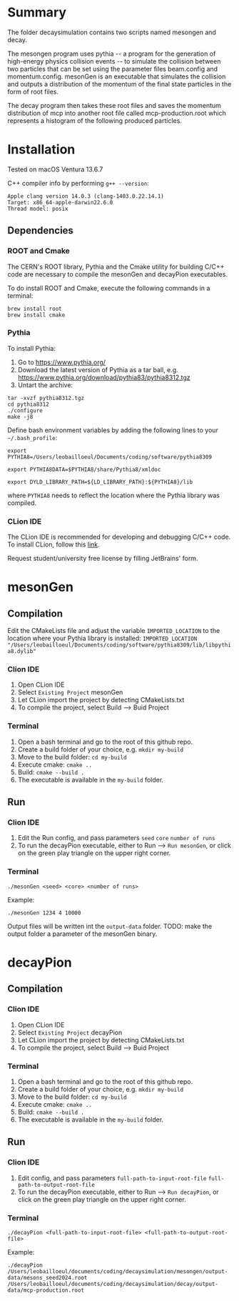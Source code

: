 # Summary
The folder decaysimulation contains two scripts named mesongen and decay. 

The mesongen program uses pythia -- a program for the generation of high-energy physics collision events -- to simulate the collision between two particles that can be set using the parameter files beam.config and momentum.config. mesonGen is an executable that simulates the collision and outputs a distribution of the momentum of the final state particles in the form of root files. 

The decay program then takes these root files and saves the momentum distribution of mcp into another root file called mcp-production.root which represents a histogram of the following produced particles.

# Installation
Tested on macOS Ventura 13.6.7

C++ compiler info by performing `g++ --version`:

```
Apple clang version 14.0.3 (clang-1403.0.22.14.1)
Target: x86_64-apple-darwin22.6.0
Thread model: posix
```

## Dependencies

### ROOT and Cmake
The CERN's ROOT library, Pythia and the Cmake utility for building C/C++ code are necessary to compile the mesonGen and decayPion executables.

To do install ROOT and Cmake, execute the following commands in a terminal:

```
brew install root
brew install cmake
```

### Pythia
To install Pythia:

1. Go to https://www.pythia.org/
2. Download the latest version of Pythia as a tar ball, e.g. https://www.pythia.org/download/pythia83/pythia8312.tgz
3. Untart the archive:

```
tar -xvzf pythia8312.tgz
cd pythia8312
./configure
make -j8
```

Define bash environment variables by adding the following lines to your `~/.bash_profile`:

```
export PYTHIA8=/Users/leobailloeul/Documents/coding/software/pythia8309

export PYTHIA8DATA=$PYTHIA8/share/Pythia8/xmldoc

export DYLD_LIBRARY_PATH=${LD_LIBRARY_PATH}:${PYTHIA8}/lib
```

where `PYTHIA8` needs to reflect the location where the Pythia library was compiled.



### CLion IDE
The CLion IDE is recommended for developing and debugging C/C++ code.
To install CLion, follow this [link](https://www.jetbrains.com/clion/download/#section=mac).

Request student/university free license by filling JetBrains' form.


# mesonGen

## Compilation
Edit the CMakeLists file and adjust the variable `IMPORTED_LOCATION` to the location where your Pythia library is installed: `IMPORTED_LOCATION "/Users/leobailloeul/Documents/coding/software/pythia8309/lib/libpythia8.dylib"`

### Clion IDE
1. Open CLion IDE
2. Select `Existing Project` mesonGen
3. Let CLion import the project by detecting CMakeLists.txt
4. To compile the project, select Build --> Buid Project


### Terminal
1. Open a bash terminal and go to the root of this github repo.
2. Create a build folder of your choice, e.g. `mkdir my-build`
3. Move to the build folder: `cd my-build`
4. Execute cmake: `cmake ..`
5. Build: `cmake --build .`
6. The executable is available in the `my-build` folder.


## Run
### Clion IDE
1. Edit the Run config, and pass parameters `seed` `core` `number of runs`
2. To run the decayPion executable, either to Run --> `Run mesonGen`, or click on the green play triangle on the upper right corner.

### Terminal

```
./mesonGen <seed> <core> <number of runs>
```

Example:

```
./mesonGen 1234 4 10000
```

Output files will be written int the `output-data` folder.
TODO: make the output folder a parameter of the mesonGen binary.

# decayPion

## Compilation

### Clion IDE
1. Open CLion IDE
2. Select `Existing Project` decayPion
3. Let CLion import the project by detecting CMakeLists.txt
4. To compile the project, select Build --> Buid Project


### Terminal
1. Open a bash terminal and go to the root of this github repo.
2. Create a build folder of your choice, e.g. `mkdir my-build`
3. Move to the build folder: `cd my-build`
4. Execute cmake: `cmake ..`
5. Build: `cmake --build .`
6. The executable is available in the `my-build` folder.


## Run
### Clion IDE
1. Edit config, and pass parameters `full-path-to-input-root-file` `full-path-to-output-root-file`
2. To run the decayPion executable, either to Run --> `Run decayPion`, or click on the green play triangle on the upper right corner.

### Terminal

```
./decayPion <full-path-to-input-root-file> <full-path-to-output-root-file>
```

Example:

```
./decayPion /Users/leobailloeul/documents/coding/decaysimulation/mesongen/output-data/mesons_seed2024.root /Users/leobailloeul/documents/coding/decaysimulation/decay/output-data/mcp-production.root
```
